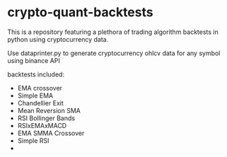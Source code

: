 # crypto-quant-backtests

This is a repository featuring a plethora of trading algorithm backtests in python
using cryptocurrency data. 

Use dataprinter.py to generate cryptocurrency ohlcv data for any symbol using binance API

backtests included:
- EMA crossover
- Simple EMA
- Chandellier Exit
- Mean Reversion SMA
- RSI Bollinger Bands
- RSIxEMAxMACD
- EMA SMMA Crossover
- Simple RSI
- 

